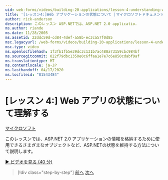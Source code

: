 ```yaml
---
uid: web-forms/videos/building-20-applications/lesson-4-understanding-web-application-state
title: '[レッスン4:]Web アプリケーションの状態について |マイクロソフトドキュメント'
author: rick-anderson
description: このレッスン ASP.NETでは、ASP.NET 2.0 applicatio.
ms.author: riande
ms.date: 11/28/2005
ms.assetid: 22ddc59d-cd84-4def-a58b-ec3ca57f0d85
msc.legacyurl: /web-forms/videos/building-20-applications/lesson-4-understanding-web-application-state
msc.type: video
ms.openlocfilehash: 1f3fb1fb5e39dc3c131b7ac488a73159cbc984bf
ms.sourcegitcommit: 022f79dbc1350e0c6ffaa1e7e7c6e850cdabf9af
ms.translationtype: MT
ms.contentlocale: ja-JP
ms.lasthandoff: 04/17/2020
ms.locfileid: "81543484"
---
```

# <a name="lesson-4-understanding-web-application-state"></a>[レッスン 4:] Web アプリの状態について理解する

[マイクロソフト](https://github.com/microsoft)

このレッスンでは、ASP.NET 2.0 アプリケーションの情報を格納するために使用できるさまざまなオブジェクトなど、ASP.NETの状態を維持する方法について説明します。

[&#9654; ビデオを見る (40 分)](https://channel9.msdn.com/Blogs/ASP-NET-Site-Videos/lesson-4-understanding-web-application-state)

> [!div class="step-by-step"]
> [前へ](lesson-3-understanding-more-about-events-and-postback.md)
> [次へ](lesson-5-debugging-and-tracing-your-website.md)
